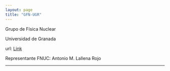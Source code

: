 ```yaml
---
layout: page
title: "GFN-UGR"
---
```


Grupo de Física Nuclear

Universidad de Granada

url: [Link](https://famn.ugr.es/investigacion/grupos)

Representante FNUC: Antonio M. Lallena Rojo

---
